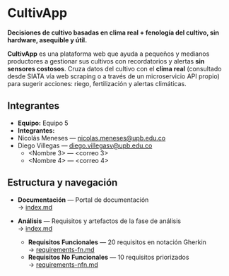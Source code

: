 # CultivApp

**Decisiones de cultivo basadas en clima real + fenología del cultivo, sin hardware, asequible y útil.**

**CultivApp** es una plataforma web que ayuda a pequeños y medianos productores a gestionar sus cultivos con recordatorios y alertas **sin sensores costosos**. Cruza datos del cultivo con el **clima real** (consultado desde SIATA vía web scraping o a través de un microservicio API propio) para sugerir acciones: riego, fertilización y alertas climáticas.

## Integrantes
- **Equipo:** Equipo 5
- **Integrantes:**
- Nicolás Meneses — nicolas.meneses@upb.edu.co
- Diego Villegas — diego.villegasv@upb.edu.co
  - <Nombre 3> — <correo 3>
  - <Nombre 4> — <correo 4>


## Estructura y navegación

- **Documentación** — Portal de documentación  
  → [index.md](doc/index.md)

- **Análisis** — Requisitos y artefactos de la fase de análisis  
  → [index.md](doc/analysis/index.md)
  - **Requisitos Funcionales** — 20 requisitos en notación Gherkin  
    → [requirements-fn.md](doc/analysis/requirements-fn.md)
  - **Requisitos No Funcionales** — 10 requisitos priorizados  
    → [requirements-nfn.md](doc/analysis/requirements-nfn.md)




 
